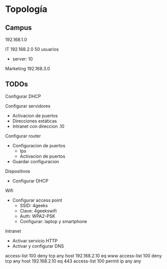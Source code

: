 # Topología

## Campus

192.168.1.0

IT
192.168.2.0
50 usuarios

- server: 10

Marketing
192.168.3.0

## TODOs

Configurar DHCP

Configurar servidores

- Activacion de puertos
- Direcciones estáticas
- Intranet con direccion .10

Configurar router

- Configuracion de puertos
  - Ips
  - Activacion de puertos
- Guardar configuracion

Dispositivos
- Configurar DHCP

Wifi
- Configurar access point
  - SSID: 4geeks
  - Clave: 4geekswifi
  - Auth: WPA2-PSK
  - Configurar: laptop y smartphone

Intranet
- Activar servicio HTTP
- Activar y configurar DNS

access-list 100 deny tcp any host 192.168.2.10 eq www
access-list 100 deny tcp any host 192.168.2.10 eq 443
access-list 100 permit ip any any